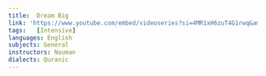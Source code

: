 ```yaml
---
title:  Dream Big
link: 'https://www.youtube.com/embed/videoseries?si=4MR1xH6zuT4G1rwq&amp;list=PLutdSTmJ7bAIApzbo3C9vu1eWsMh2ZyUj'
tags:   [Intensive]
languages: English
subjects: General
instructors: Nouman
dialects: Quranic
---
```

